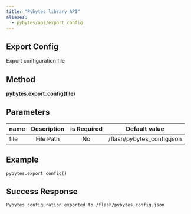 ```yaml
---
title: "Pybytes library API"
aliases:
  - pybytes/api/export_config
---
```


**Export Config**
----
  Export configuration file


**Method**
----
**pybytes.export_config(file)**

**Parameters**
----
| name  | Description   | is Required    | Default value
| ------------- |:-------------:|:-------------:|:-------------:|
| file   | File Path  | No   | /flash/pybytes_config.json  |

**Example**
----
`pybytes.export_config()`

## Success Response
`Pybytes configuration exported to /flash/pybytes_config.json`
